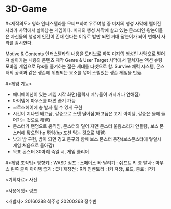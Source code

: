 # 3D-Game

#<제작의도>
영화 인터스텔라를 모티브하여 우주여행 중 미지의 행성 사막에 떨어진 사라가 사막에서 살아남는 게임이다.
미지의 행성 사막에 살고 있는 몬스터인 왕눈이들은 자신들의 행성에 인간이 존재 한다는 이유로 밤만 되면 거대 왕눈이가 되어 변해서 사라를 감시한다.

Motive & Contents
인터스텔라의 내용을 모티브로 하여 
미지의 행성인 사막으로 떨어져 살아가는 내용의 콘텐츠 제작
Genre & User Target
사막에서 펼쳐지는 액션 슈팅 모바일 게임으로 
Fps를 즐겨하는 젋은 세대를 타겟으로 함.
Survive
체력 시스템, 몬스터의 공격과 같은 생존에 위협되는 
요소를 넣어 스릴있는 생존 게임을 만듦.

#<게임 기능>
- 애니메이션이 있는 게임 시작 화면(클릭시 메뉴들이 커지거나 연해짐)
- 아이템에 마우스를 대면 줍기 가능
- 크로스헤어에 총 발사 될 수 있게 구현
- 시간이 지나면 배고픔, 갈증으로 스탯 떨어짐(배고픔은 고기 아이템, 갈증은 물에 들어가는 것으로 해결)
- 몬스터가 랜덤으로 움직임, 몬스터와 멀어 지면 몬스터 울음소리가 안들림, 보스 몬스터에 닿으면 hp 깎임(hp 포션 먹는 것으로 해결)
- 낮과 밤 구현, 밤이 되면 경고 문구와 함께 보스 몬스터 등장(보스몬스터에 닿일시 게임 처음으로 돌아감)
- 목표 몬스터 30마리 죽일 시, 게임 클리어

#<게임 조작법>
방향키 : WASD
점프 : 스페이스 바
달리기 : 쉬프트 키
총 발사 : 마우스 왼쪽 클릭
아이템 줍기 : E키
재장전 : R키
인벤토리 : I키
저장, 로드, 종료 : P키

<기획자료>
사진

<사용에셋>
링크

<개발자>
20160288 하주성
20200268 정수빈
